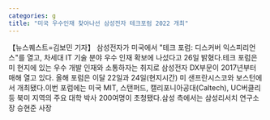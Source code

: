 ```yaml
---
categories: g
title: "미국 우수인재 찾아나선 삼성전자 테크포럼 2022 개최"
---
```

【뉴스퀘스트=김보민 기자】 삼성전자가 미국에서 "테크 포럼: 디스커버 익스피리언스"를 열고, 차세대 IT 기술 분야 우수 인재 확보에 나섰다고 26일 밝혔다.테크 포럼은 미 현지에 있는 우수 개발 인재와 소통하자는 취지로 삼성전자 DX부문이 2017년부터 매해 열고 있다. 올해 포럼은 이달 22일과 24일(현지시간) 미 샌프란시스코와 보스턴에서 개최됐다.이번 포럼에는 미국 MIT, 스탠퍼드, 캘리포니아공대(Caltech), UC버클리 등 북미 지역의 주요 대학 박사 200여명이 초청됐다.삼성 측에서는 삼성리서치 연구소장 승현준 사장
